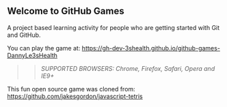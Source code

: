 ## Welcome to GitHub Games

A project based learning activity for people who are getting started with Git and GitHub.

You can play the game at: https://gh-dev-3shealth.github.io/github-games-DannyLe3sHealth

>> _*SUPPORTED BROWSERS*: Chrome, Firefox, Safari, Opera and IE9+_

This fun open source game was cloned from: https://github.com/jakesgordon/javascript-tetris
